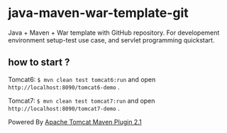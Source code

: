 java-maven-war-template-git
===========================

Java + Maven + War template with GitHub repository. For developement environment setup-test use case, and servlet programming quickstart.

how to start ?
------------

Tomcat6: `$ mvn clean test tomcat6:run`  and open `http://localhost:8090/tomcat6-demo` .

Tomcat7: `$ mvn clean test tomcat7:run` and open `http://localhost:8090/tomcat7-demo` .

Powered By [Apache Tomcat Maven Plugin 2.1](http://tomcat.apache.org/maven-plugin-2.1/index.html)

